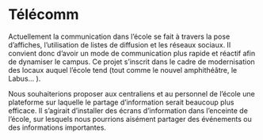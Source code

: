 <h1>Télécomm</h1>

Actuellement la communication dans l’école se fait à travers la pose d’affiches, l’utilisation de listes de diffusion et les réseaux sociaux. Il convient donc d’avoir un mode de communication plus rapide et réactif afin de dynamiser le campus. Ce projet s’inscrit dans le cadre de modernisation des locaux auquel l’école tend (tout comme le nouvel amphithéâtre, le Labus… ). 

Nous souhaiterions proposer aux centraliens et au personnel de l’école une plateforme sur laquelle le partage d’information serait beaucoup plus efficace. Il s’agirait d’installer des écrans d’information dans l’enceinte de l’école, sur lesquels nous pourrions aisément partager des événements ou des informations importantes.
